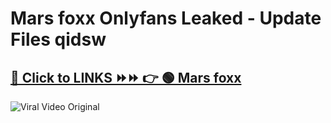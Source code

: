 
 # Mars foxx Onlyfans Leaked - Update Files qidsw

## <h2><a href="https://clipsfans.com/Mars_foxx&ref=git">🔗 Click to LINKS ⏩⏩ 👉 🟢 Mars foxx </a></h2>

<a href="https://clipsfans.com/Mars_foxx&ref=git" rel="nofollow" data-target="animated-image.originalLink"><img src="https://i.ibb.co.com/xMMVF88/686577567.gif" alt="Viral Video Original" style="max-width: 100%; display: inline-block;" data-target="animated-image.originalImage"></a>

